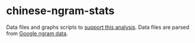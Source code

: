 chinese-ngram-stats
===================

Data files and graphs scripts to [support this analysis](http://puroh.it/how-many-chinese-characters-and-sounds-are-in-use/).
Data files are parsed from [Google ngram data](http://storage.googleapis.com/books/ngrams/books/datasetsv2.html).
